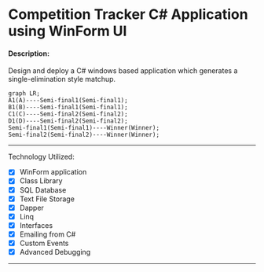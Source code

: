 # Competition Tracker C# Application using WinForm UI

#### Description:

Design and deploy a C# windows based application which generates a single-elimination style matchup.

```mermaid
graph LR;
A1(A)----Semi-final1(Semi-final1);
B1(B)----Semi-final1(Semi-final1);
C1(C)----Semi-final2(Semi-final2);
D1(D)----Semi-final2(Semi-final2);
Semi-final1(Semi-final1)----Winner(Winner);
Semi-final2(Semi-final2)----Winner(Winner);

```

---

Technology Utilized:

*   [x] WinForm application
*   [x] Class Library
*   [x] SQL Database
*   [x] Text File Storage
*   [x] Dapper
*   [x] Linq
*   [x] Interfaces
*   [x] Emailing from C#
*   [x] Custom Events
*   [x] Advanced Debugging

---
